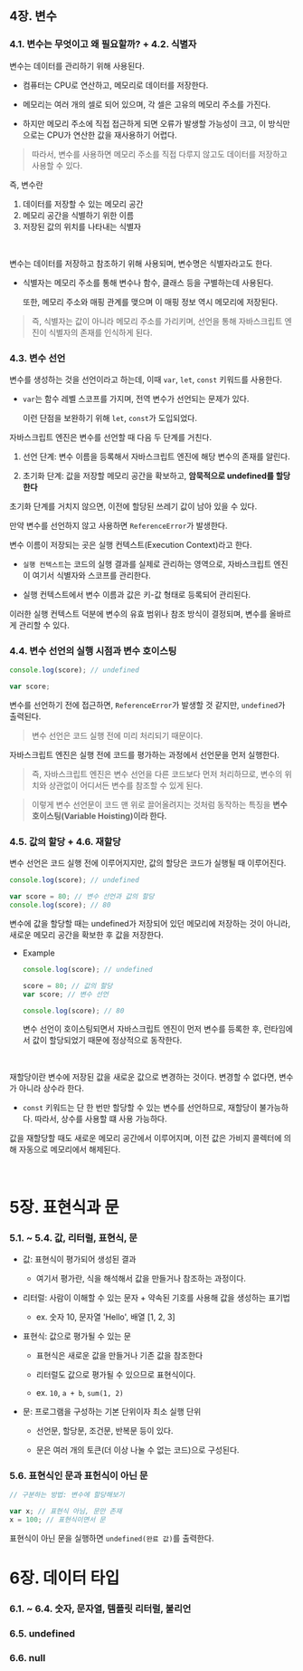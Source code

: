 ## 4장. 변수

### 4.1. 변수는 무엇이고 왜 필요할까? + 4.2. 식별자

변수는 데이터를 관리하기 위해 사용된다.

- 컴퓨터는 CPU로 연산하고, 메모리로 데이터를 저장한다.

- 메모리는 여러 개의 셀로 되어 있으며, 각 셀은 고유의 메모리 주소를 가진다.

- 하지만 메모리 주소에 직접 접근하게 되면 오류가 발생할 가능성이 크고, 이 방식만으로는 CPU가 연산한 값을 재사용하기 어렵다.

> 따라서, 변수를 사용하면 메모리 주소를 직접 다루지 않고도 데이터를 저장하고 사용할 수 있다.

즉, 변수란

1. 데이터를 저장할 수 있는 메모리 공간
2. 메모리 공간을 식별하기 위한 이름
3. 저장된 값의 위치를 나타내는 식별자

<br/>

변수는 데이터를 저장하고 참조하기 위해 사용되며, 변수명은 식별자라고도 한다.

- 식별자는 메모리 주소를 통해 변수나 함수, 클래스 등을 구별하는데 사용된다.

  또한, 메모리 주소와 매핑 관계를 맺으며 이 매핑 정보 역시 메모리에 저장된다.

> 즉, 식별자는 값이 아니라 메모리 주소를 가리키며, 선언을 통해 자바스크립트 엔진이 식별자의 존재를 인식하게 된다.

### 4.3. 변수 선언

변수를 생성하는 것을 선언이라고 하는데, 이때 `var`, `let`, `const` 키워드를 사용한다.

- `var`는 함수 레벨 스코프를 가지며, 전역 변수가 선언되는 문제가 있다.

  이런 단점을 보완하기 위해 `let`, `const`가 도입되었다.

자바스크립트 엔진은 변수를 선언할 때 다음 두 단계를 거친다.

1. 선언 단계: 변수 이름을 등록해서 자바스크립트 엔진에 해당 변수의 존재를 알린다.

2. 초기화 단계: 값을 저장할 메모리 공간을 확보하고, **암묵적으로 undefined를 할당한다**

초기화 단계를 거치지 않으면, 이전에 할당된 쓰레기 값이 남아 있을 수 있다.

만약 변수를 선언하지 않고 사용하면 `ReferenceError`가 발생한다.

변수 이름이 저장되는 곳은 실행 컨텍스트(Execution Context)라고 한다.

- `실행 컨텍스트`는 코드의 실행 결과를 실제로 관리하는 영역으로, 자바스크립트 엔진이 여기서 식별자와 스코프를 관리한다.

- 실행 컨텍스트에서 변수 이름과 값은 키-값 형태로 등록되어 관리된다.

이러한 실행 컨텍스트 덕분에 변수의 유효 범위나 참조 방식이 결정되며, 변수를 올바르게 관리할 수 있다.

### 4.4. 변수 선언의 실행 시점과 변수 호이스팅

```js
console.log(score); // undefined

var score;
```

변수를 선언하기 전에 접근하면, `ReferenceError`가 발생할 것 같지만, `undefined`가 출력된다.

> 변수 선언은 코드 실행 전에 미리 처리되기 때문이다.

자바스크립트 엔진은 실행 전에 코드를 평가하는 과정에서 선언문을 먼저 실행한다.

> 즉, 자바스크립트 엔진은 변수 선언을 다른 코드보다 먼저 처리하므로, 변수의 위치와 상관없이 어디서든 변수를 참조할 수 있게 된다.

> 이렇게 변수 선언문이 코드 맨 위로 끌어올려지는 것처럼 동작하는 특징을 **변수 호이스팅(Variable Hoisting)이라 한다.**

### 4.5. 값의 할당 + 4.6. 재할당

변수 선언은 코드 실행 전에 이루어지지만, 값의 할당은 코드가 실행될 때 이루어진다.

```js
console.log(score); // undefined

var score = 80; // 변수 선언과 값의 할당
console.log(score); // 80
```

변수에 값을 할당할 때는 undefined가 저장되어 있던 메모리에 저장하는 것이 아니라, 새로운 메모리 공간을 확보한 후 값을 저장한다.

- Example

  ```js
  console.log(score); // undefined

  score = 80; // 값의 할당
  var score; // 변수 선언

  console.log(score); // 80
  ```

  변수 선언이 호이스팅되면서 자바스크립트 엔진이 먼저 변수를 등록한 후, 런타임에서 값이 할당되었기 때문에 정상적으로 동작한다.

<br/>

재할당이란 변수에 저장된 값을 새로운 값으로 변경하는 것이다. 변경할 수 없다면, 변수가 아니라 상수라 한다.

- `const` 키워드는 단 한 번만 할당할 수 있는 변수를 선언하므로, 재할당이 불가능하다. 따라서, 상수를 사용할 떄 사용 가능하다.

값을 재할당할 때도 새로운 메모리 공간에서 이루어지며, 이전 값은 가비지 콜렉터에 의해 자동으로 메모리에서 해제된다.

<br/>

# 5장. 표현식과 문

### 5.1. ~ 5.4. 값, 리터럴, 표현식, 문

- 값: 표현식이 평가되어 생성된 결과

  - 여기서 평가란, 식을 해석해서 값을 만들거나 참조하는 과정이다.

- 리터럴: 사람이 이해할 수 있는 문자 + 약속된 기호를 사용해 값을 생성하는 표기법

  - ex. 숫자 10, 문자열 'Hello', 배열 [1, 2, 3]

- 표현식: 값으로 평가될 수 있는 문

  - 표현식은 새로운 값을 만들거나 기존 값을 참조한다

  - 리터럴도 값으로 평가될 수 있으므로 표현식이다.

  - ex. `10`, `a + b`, `sum(1, 2)`

- 문: 프로그램을 구성하는 기본 단위이자 최소 실행 단위

  - 선언문, 할당문, 조건문, 반복문 등이 있다.

  - 문은 여러 개의 토큰(더 이상 나눌 수 없는 코드)으로 구성된다.

### 5.6. 표현식인 문과 표헌식이 아닌 문

```js
// 구분하는 방법: 변수에 할당해보기

var x; // 표현식 아님, 문만 존재
x = 100; // 표현식이면서 문
```

표현식이 아닌 문을 실행하면 `undefined(완료 값)`를 출력한다.


# 6장. 데이터 타입

### 6.1. ~ 6.4. 숫자, 문자열, 템플릿 리터럴, 불리언

### 6.5. undefined

### 6.6. null

<!-- # 7장. 연산자 -->

<!-- # 8장. 제어문 -->

<!-- # 9장. 타입 변환과 단축 평가 -->

<!-- # 10장. 객체 리터럴 -->
